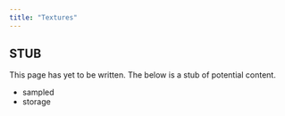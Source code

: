 ```yaml
---
title: "Textures"
---
```


## STUB
This page has yet to be written. The below is a stub of potential content.

* sampled
* storage

